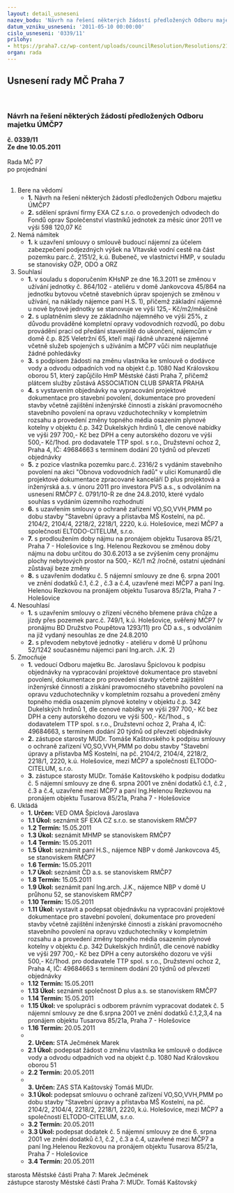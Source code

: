 ```yaml
---
layout: detail_usneseni
nazev_bodu: 'Návrh na řešení některých žádostí předložených Odboru majetku ÚMČP7 '
datum_vzniku_usneseni: '2011-05-10 00:00:00'
cislo_usneseni: '0339/11'
prilohy:
- https://praha7.cz/wp-content/uploads/councilResolution/Resolutions/21686/24-11-priloha_1.tif
organ: rada
---
```

<div id="ucUsn_pList" class="usn">
	<span><h2>Usnesení rady MČ Praha 7 </h2>
<br></span><div class="standBody">
<span><h3>Návrh na řešení některých žádostí předložených Odboru majetku ÚMČP7 </h3></span><div class="center">
		<strong>č. 0339/11</strong><br>
	</div>
<div class="center">
		<strong>Ze dne 10.05.2011</strong><br><br>
	</div>Rada MČ P7<br> po projednání<br><br><ol>
<li>Bere na vědomí<ul>
<li>
<strong>1.</strong> Návrh na řešení některých žádostí předložených Odboru majetku ÚMČP7 </li>
<li>
<strong>2.</strong> sdělení správní firmy EXA CZ s.r.o. o provedených odvodech do Fondů oprav Společenství vlastníků jednotek za měsíc únor 2011 ve výši 598 120,07 Kč</li>
</ul>
</li>
<li>Nemá námitek<ul><li>
<strong>1.</strong> k uzavření smlouvy o smlouvě budoucí nájemní za účelem zabezpečení podjezdných výšek na Vltavské vodní cestě na část pozemku parc.č. 2151/2,  k.ú. Bubeneč, ve vlastnictví HMP, v souladu se stanovisky OŽP, ODO a ORZ</li></ul>
</li>
<li>Souhlasí<ul>
<li>
<strong>1.</strong> v souladu s doporučením KHsNP ze dne 16.3.2011 se změnou v užívání jednotky č. 864/102 - ateliéru v domě Jankovcova 45/864 na jednotku bytovou včetně stavebních  úprav  spojených se změnou v užívání, na náklady nájemce paní  H.S. 1), přičemž základní nájemné  u nové bytové jednotky se stanovuje ve výši 125,- Kč/m2/měsíčně</li>
<li>
<strong>2.</strong> s uplatněním slevy ze základního nájemného ve výši 25%, z důvodu prováděné kompletní opravy vodovodních rozvodů, po dobu provádění prací od předání staveniště do ukončení, nájemcům v domě č.p. 825 Veletržní 65, kteří mají řádně uhrazené nájemné včetně služeb spojených s užíváním a MČP7 vůči nim neuplatňuje žádné pohledávky</li>
<li>
<strong>3.</strong> s podpisem  žádosti na změnu vlastníka ke smlouvě o dodávce vody a odvodu odpadních vod na objekt č.p. 1080 Nad Královskou oborou 51, který  zapůjčilo HmP Městské části Praha 7, přičemž plátcem služby zůstává ASSOCIATION CLUB SPARTA PRAHA </li>
<li>
<strong>4.</strong> s vystavením objednávky na vypracování projektové dokumentace pro stavební  povolení, dokumentace pro provedení stavby včetně zajištění inženýrské činnosti a získání pravomocného stavebního povolení na opravu vzduchotechniky v kompletním rozsahu a  provedení změny topného média osazením plynové kotelny v objektu č.p. 342 Dukelských hrdinů 1, dle cenové nabídky ve výši        297 700,- Kč bez DPH a ceny autorského dozoru ve výši 500,- Kč/1hod. pro dodavatele TTP spol. s r.o., Družstevní ochoz 2, Praha 4, IČ: 49684663 s termínem dodání 20 týdnů od převzetí objednávky </li>
<li>
<strong>5.</strong> z pozice vlastníka pozemku parc.č. 2316/2 s vydáním stavebního povolení na akci  "Obnova vodovodních řadů" v ulici Komunardů dle projektové dokumentace zpracované kanceláří D plus projektová a inženýrská a.s. v únoru 2011 pro investora PVS a.s., s odvoláním na usnesení RMČP7 č. 0791/10-R ze dne  24.8.2010, které vydalo souhlas s vydáním územního rozhodnutí</li>
<li>
<strong>6.</strong> s uzavřením  smlouvy o ochraně zařízení VO,SO,VVH,PMM  po dobu stavby "Stavební úpravy a přístavba MŠ Kostelní, na pč. 2104/2, 2104/4, 2218/2, 2218/1, 2220, k.ú. Holešovice, mezi MČP7 a společností ELTODO-CITELUM, s.r.o. </li>
<li>
<strong>7.</strong> s prodloužením doby nájmu na pronájem objektu Tusarova 85/21, Praha 7 -  Holešovice s Ing. Helenou Rezkovou se změnou doby nájmu na dobu určitou do 30.6.2013 a se zvýšením ceny pronájmu  plochy nebytových prostor na  500,- Kč/1 m2 /ročně, ostatní ujednání zůstávají beze změny</li>
<li>
<strong>8.</strong> s uzavřením dodatku č. 5 nájemní smlouvy ze dne 6. srpna 2001 ve znění dodatků č.1,  č.2 , č.3  a  č.4, uzavřené mezi MČP7 a paní Ing. Helenou Rezkovou na pronájem objektu Tusarova 85/21a, Praha 7 - Holešovice</li>
</ul>
</li>
<li>Nesouhlasí<ul>
<li>
<strong>1.</strong> s uzavřením smlouvy o zřízení věcného břemene práva chůze a jízdy přes pozemek parc.č. 749/1, k.ú. Holešovice, svěřený MČP7 (v pronájmu BD Družstvo Poupětova 1293/11) pro ČD a.s., s odvoláním na již vydaný nesouhlas ze dne 24.8.2010</li>
<li>
<strong>2.</strong> s převodem nebytové jednotky - ateliéru v domě U průhonu 52/1242 současnému nájemci paní Ing.arch. J.K. 2)</li>
</ul>
</li>
<li>Zmocňuje<ul>
<li>
<strong>1.</strong> vedoucí Odboru majetku Bc. Jaroslavu Špiclovou k podpisu objednávky na vypracování projektové dokumentace pro stavební  povolení, dokumentace pro provedení stavby včetně zajištění inženýrské činnosti a získání pravomocného stavebního povolení na opravu vzduchotechniky v kompletním rozsahu a  provedení změny topného média osazením plynové kotelny v objektu č.p. 342 Dukelských hrdinů 1, dle cenové nabídky ve výši 297 700,- Kč bez DPH a  ceny autorského dozoru ve výši 500,- Kč/1hod., s dodavatelem TTP spol. s r.o., Družstevní ochoz 2, Praha 4, IČ: 49684663, s termínem dodání 20 týdnů od převzetí objednávky </li>
<li>
<strong>2.</strong> zástupce starosty MUDr. Tomáše Kaštovského k podpisu   smlouvy o ochraně zařízení VO,SO,VVH,PMM  po dobu stavby "Stavební úpravy a přístavba  MŠ Kostelní, na pč. 2104/2, 2104/4, 2218/2, 2218/1, 2220, k.ú. Holešovice, mezi MČP7 a společností ELTODO-CITELUM, s.r.o. </li>
<li>
<strong>3.</strong> zástupce starosty MUDr. Tomáše Kaštovského k podpisu  dodatku č. 5 nájemní smlouvy ze dne 6. srpna 2001 ve znění dodatků č.1,  č.2 , č.3  a  č.4, uzavřené mezi MČP7 a paní Ing.Helenou Rezkovou na pronájem objektu Tusarova 85/21a, Praha 7 - Holešovice</li>
</ul>
</li>
<li>Ukládá<ul>
<li>
<strong>1. Určen: </strong>VED OMA Špiclová Jaroslava</li>
<li>
<strong>1.1 Úkol: </strong>seznámit SF EXA CZ s.r.o. se stanoviskem RMČP7</li>
<li>
<strong>1.2 Termín: </strong>15.05.2011</li>
<li>
<strong>1.3 Úkol: </strong>seznámit MHMP se stanoviskem RMČP7</li>
<li>
<strong>1.4 Termín: </strong>15.05.2011</li>
<li>
<strong>1.5 Úkol: </strong>seznámit paní H.S., nájemce NBP v domě Jankovcova 45, se  stanoviskem RMČP7</li>
<li>
<strong>1.6 Termín: </strong>15.05.2011</li>
<li>
<strong>1.7 Úkol: </strong>seznámit ČD a.s. se stanoviskem RMČP7</li>
<li>
<strong>1.8 Termín: </strong>15.05.2011</li>
<li>
<strong>1.9 Úkol: </strong>seznámit paní Ing.arch. J.K., nájemce NBP v domě U průhonu 52, se stanoviskem RMČP7</li>
<li>
<strong>1.10 Termín: </strong>15.05.2011</li>
<li>
<strong>1.11 Úkol: </strong>vystavit a podepsat objednávku na vypracování projektové dokumentace pro stavební  povolení, dokumentace pro provedení stavby včetně zajištění inženýrské činnosti a získání pravomocného stavebního povolení na opravu vzduchotechniky v kompletním rozsahu a a provedení změny topného média osazením plynové kotelny v objektu č.p. 342 Dukelských hrdinů1, dle cenové nabídky ve výši 297 700,- Kč bez DPH a ceny autorského dozoru ve výši 500,- Kč/1hod. pro dodavatele TTP spol. s r.o., Družstevní ochoz 2, Praha 4, IČ: 49684663 s termínem dodání 20 týdnů od převzetí objednávky </li>
<li>
<strong>1.12 Termín: </strong>15.05.2011</li>
<li>
<strong>1.13 Úkol: </strong>seznámit společnost D plus a.s. se stanoviskem RMČP7</li>
<li>
<strong>1.14 Termín: </strong>15.05.2011</li>
<li>
<strong>1.15 Úkol: </strong>ve spolupráci s odborem právním vypracovat dodatek č. 5 nájemní smlouvy ze dne 6.srpna 2001 ve znění dodatků č.1,2,3,4  na pronájem objektu Tusarova 85/21a, Praha 7 - Holešovice</li>
<li>
<strong>1.16 Termín: </strong>20.05.2011</li>
<li>
<strong><br>2. Určen: </strong>STA Ječmének Marek</li>
<li>
<strong>2.1 Úkol: </strong>podepsat žádost o změnu vlastníka ke smlouvě o dodávce vody a odvodu odpadních vod na objekt č.p. 1080 Nad Královskou oborou 51</li>
<li>
<strong>2.2 Termín: </strong>20.05.2011</li>
<li>
<strong><br>3. Určen: </strong>ZAS STA Kaštovský Tomáš MUDr.</li>
<li>
<strong>3.1 Úkol: </strong>podepsat smlouvu o ochraně zařízení VO,SO,VVH,PMM  po dobu stavby "Stavební úpravy a přístavba MŠ Kostelní, na pč. 2104/2, 2104/4, 2218/2, 2218/1, 2220, k.ú. Holešovice, mezi MČP7 a společností ELTODO-CITELUM, s.r.o. </li>
<li>
<strong>3.2 Termín: </strong>20.05.2011</li>
<li>
<strong>3.3 Úkol: </strong>podepsat  dodatek č. 5 nájemní smlouvy ze dne 6. srpna 2001 ve znění dodatků č.1,  č.2 , č.3  a  č.4, uzavřené mezi MČP7 a paní Ing.Helenou Rezkovou na pronájem objektu Tusarova 85/21a, Praha 7 - Holešovice</li>
<li>
<strong>3.4 Termín: </strong>20.05.2011</li>
</ul>
</li>
</ol>starosta Městské části Praha 7: Marek Ječmének<br>zástupce starosty Městské části Praha 7: MUDr. Tomáš Kaštovský 
</div>
</div>